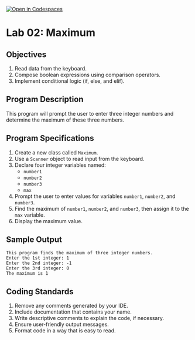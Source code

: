 [![Open in Codespaces](https://classroom.github.com/assets/launch-codespace-2972f46106e565e64193e422d61a12cf1da4916b45550586e14ef0a7c637dd04.svg)](https://classroom.github.com/open-in-codespaces?assignment_repo_id=20410319)
# Lab 02: Maximum

## Objectives
1. Read data from the keyboard.
2. Compose boolean expressions using comparison operators.
3. Implement conditional logic (if, else, and elif).

## Program Description
This program will prompt the user to enter three integer numbers and determine the maximum of these three numbers.

## Program Specifications
1. Create a new class called `Maximum`.
2. Use a `Scanner` object to read input from the keyboard.
3. Declare four integer variables named:
   - `number1`
   - `number2`
   - `number3`
   - `max`
4. Prompt the user to enter values for variables `number1`, `number2`, and `number3`.
5. Find the maximum of `number1`, `number2`, and `number3`, then assign it to the `max` variable.
6. Display the maximum value.

## Sample Output
```
This program finds the maximum of three integer numbers.
Enter the 1st integer: 1
Enter the 2nd integer: -1
Enter the 3rd integer: 0
The maximum is 1
```

## Coding Standards
1. Remove any comments generated by your IDE.
2. Include documentation that contains your name.
3. Write descriptive comments to explain the code, if necessary.
4. Ensure user-friendly output messages.
5. Format code in a way that is easy to read.
